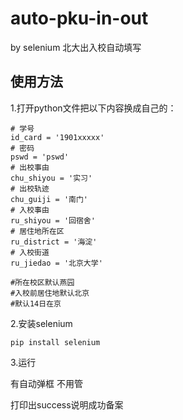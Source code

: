 # auto-pku-in-out
by selenium
北大出入校自动填写


## 使用方法

1.打开python文件把以下内容换成自己的：

```{python}
# 学号
id_card = '1901xxxxx'
# 密码
pswd = 'pswd'
# 出校事由
chu_shiyou = '实习'
# 出校轨迹
chu_guiji = '南门'
# 入校事由
ru_shiyou = '回宿舍'
# 居住地所在区
ru_district = '海淀'
# 入校街道
ru_jiedao = '北京大学'

#所在校区默认燕园
#入校前居住地默认北京
#默认14日在京
```

2.安装selenium

```{python}
pip install selenium
```

3.运行

有自动弹框 不用管

打印出success说明成功备案
